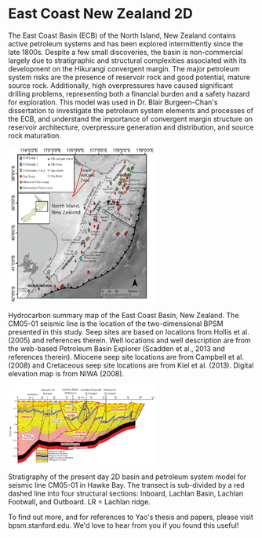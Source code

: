 # East Coast New Zealand 2D
 
The East Coast Basin (ECB) of the North Island, New Zealand contains active petroleum systems and has been explored intermittently since the late 1800s. Despite a few small discoveries, the basin is non-commercial largely due to stratigraphic and structural complexities associated with its development on the Hikurangi convergent margin. The major petroleum system risks are the presence of reservoir rock and good potential, mature source rock. Additionally, high overpressures have caused significant drilling problems, representing both a financial burden and a safety hazard for exploration. This model was used in Dr. Blair Burgeen-Chan's dissertation to investigate the petroleum system elements and processes of the ECB, and understand the importance of convergent margin structure on reservoir architecture, overpressure generation and distribution, and source rock maturation.

<img src="https://github.com/StanfordBPSM/East-Coast-New-Zealand-2D/blob/master/data/map1.PNG" width="300">

Hydrocarbon summary map of the East Coast Basin, New Zealand. The CM05-01 seismic line is the location of the two-dimensional BPSM presented in this study. Seep
sites are based on locations from Hollis et al. (2005) and references therein. Well locations and well description are from the web-based Petroleum Basin Explorer (Scadden et al., 2013 and references therein). Miocene seep site locations are from Campbell et al. (2008) and Cretaceous seep site locations are from Kiel et al. (2013). Digital elevation map is from NIWA (2008).

<img src="https://github.com/StanfordBPSM/East-Coast-New-Zealand-2D/blob/master/data/transact_LI.jpg" width="300">

Stratigraphy of the present day 2D basin and petroleum system model for seismic line CM05-01 in Hawke Bay. The transect is sub-divided by a red dashed line into four structural sections: Inboard, Lachlan Basin, Lachlan Footwall, and Outboard. LR = Lachlan ridge.

To find out more, and for references to Yao's thesis and papers, please visit bpsm.stanford.edu. We'd love to hear from you if you found this useful!
